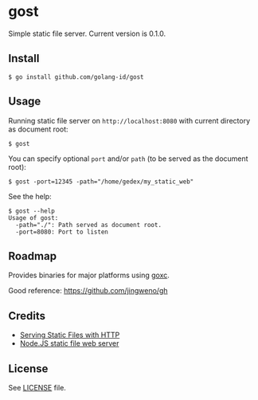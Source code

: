 gost
====

Simple static file server. Current version is 0.1.0.

## Install

~~~text
$ go install github.com/golang-id/gost
~~~

## Usage

Running static file server on `http://localhost:8080` with current directory as document root:

~~~text
$ gost
~~~

You can specify optional `port` and/or `path` (to be served as the document root):

~~~text
$ gost -port=12345 -path="/home/gedex/my_static_web"
~~~

See the help:

~~~text
$ gost --help
Usage of gost:
  -path="./": Path served as document root.
  -port=8080: Port to listen
~~~

## Roadmap

Provides binaries for major platforms using [goxc](https://github.com/laher/goxc).

Good reference: https://github.com/jingweno/gh

## Credits

* [Serving Static Files with HTTP](https://code.google.com/p/go-wiki/wiki/HttpStaticFiles)
* [Node.JS static file web server](https://gist.github.com/rpflorence/701407)

## License

See [LICENSE](./LICENSE) file.
